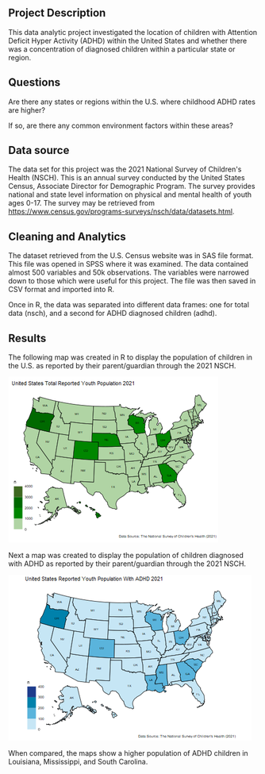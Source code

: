 ## Project Description

This data analytic project investigated the location of children with Attention Deficit Hyper Activity (ADHD) within the United States and whether there was a concentration of diagnosed children within a particular state or region.

## Questions

Are there any states or regions within the U.S. where childhood ADHD rates are higher?

If so, are there any common environment factors within these areas?

## Data source

The data set for this project was the 2021 National Survey of Children's Health (NSCH). This is an annual survey conducted by the United States Census, Associate Director for Demographic Program. The survey provides national and state level information on physical and mental health of youth ages 0-17. The survey may be retrieved from <https://www.census.gov/programs-surveys/nsch/data/datasets.html>.

## Cleaning and Analytics

The dataset retrieved from the U.S. Census website was in SAS file format. This file was opened in SPSS where it was examined. The data contained almost 500 variables and 50k observations. The variables were narrowed down to those which were useful for this project. The file was then saved in CSV format and imported into R.

Once in R, the data was separated into different data frames: one for total data (nsch), and a second for ADHD diagnosed children (adhd).

## Results

The following map was created in R to display the population of children in the U.S. as reported by their parent/guardian through the 2021 NSCH.

![](reports/figures/plot_us_children.png?raw=true)

Next a map was created to display the population of children diagnosed with ADHD as reported by their parent/guardian through the 2021 NSCH.

![](reports/figures/plot_adhd_children.png?raw=true)

When compared, the maps show a higher population of ADHD children in Louisiana, Mississippi, and South Carolina.
